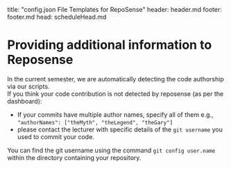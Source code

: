 <frontmatter>
title: "config.json File Templates for RepoSense"
header: header.md
footer: footer.md
head: scheduleHead.md
</frontmatter>

<br>

# Providing additional information to Reposense

In the current semester, we are automatically detecting the code authorship via our scripts.  
If you think your code contribution is not detected by reposense (as per the dashboard):
 * If your commits have multiple author names, specify all of them e.g., `"authorNames": ["theMyth", "theLegend", "theGary"]`
 * please contact the lecturer with specific details of the `git username` you used to commit your code.

You can find the git username using the command `git config user.name` within the directory containing your repository.

<!-- 
# Config templates
%%**If you need to create a `_reposense/config.json` file for your team repo**, use the json code given below (pick the one that matches your team) as the starting point of that file's content. Reason: the template code has the exact abbreviated name we use to identify you.%%

<hr>

<box type=info>
  Will be populated after v1.1
</box>

-->